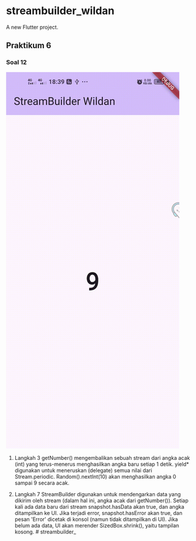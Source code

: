 # streambuilder_wildan

A new Flutter project.

## Praktikum 6
### Soal 12
![Capture soal 12](assets/streambuilder.gif)

1. Langkah 3
getNumber() mengembalikan sebuah stream dari angka acak (int) yang terus-menerus menghasilkan angka baru setiap 1 detik. yield* digunakan untuk meneruskan (delegate) semua nilai dari Stream.periodic. Random().nextInt(10) akan menghasilkan angka 0 sampai 9 secara acak.

2. Langkah 7
StreamBuilder digunakan untuk mendengarkan data yang dikirim oleh stream (dalam hal ini, angka acak dari getNumber()). Setiap kali ada data baru dari stream snapshot.hasData akan true, dan angka ditampilkan ke UI. Jika terjadi error, snapshot.hasError akan true, dan pesan 'Error' dicetak di konsol (namun tidak ditampilkan di UI). Jika belum ada data, UI akan merender SizedBox.shrink(), yaitu tampilan kosong.
#   s t r e a m b u i l d e r _ 
 
 
